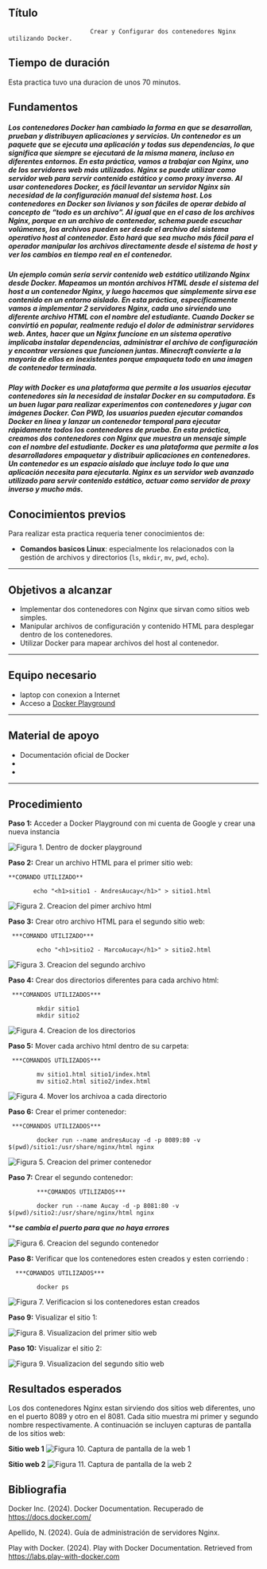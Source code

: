 

## Título
                           Crear y Configurar dos contenedores Nginx utilizando Docker.

## Tiempo de duración
Esta practica tuvo una duracion de unos 70 minutos.

## Fundamentos
##### Los contenedores Docker han cambiado la forma en que se desarrollan, prueban y distribuyen aplicaciones y servicios. Un contenedor es un paquete que se ejecuta una aplicación y todas sus dependencias, lo que significa que siempre se ejecutará de la misma manera, incluso en diferentes entornos. En esta práctica, vamos a trabajar con Nginx, uno de los servidores web más utilizados. Nginx se puede utilizar como servidor web para servir contenido estático y como proxy inverso. Al usar contenedores Docker, es fácil levantar un servidor Nginx sin necesidad de la configuración manual del sistema host. Los contenedores en Docker son livianos y son fáciles de operar debido al concepto de “todo es un archivo”. Al igual que en el caso de los archivos Nginx, porque en un archivo de contenedor, schema puede escuchar volúmenes, los archivos pueden ser desde el archivo del sistema operativo host al contenedor. Esto hará que sea mucho más fácil para el operador manipular los archivos directamente desde el sistema de host y ver los cambios en tiempo real en el contenedor.

##### Un ejemplo común sería servir contenido web estático utilizando Nginx desde Docker. Mapeamos un montón archivos HTML desde el sistema del host a un contenedor Nginx, y luego hacemos que simplemente sirva ese contenido en un entorno aislado. En esta práctica, específicamente vamos a implementar 2 servidores Nginx, cada uno sirviendo uno diferente archivo HTML con el nombre del estudiante. Cuando Docker se convirtió en popular, realmente redujo el dolor de administrar servidores web. Antes, hacer que un Nginx funcione en un sistema operativo implicaba instalar dependencias, administrar el archivo de configuración y encontrar versiones que funcionen juntas. Minecraft convierte a la mayoría de ellos en inexistentes porque empaqueta todo en una imagen de contenedor terminada.


##### Play  with Docker es una plataforma que permite a los usuarios ejecutar contenedores sin la necesidad de instalar Docker en su computadora. Es un buen lugar para realizar experimentos con contenedores y jugar con imágenes Docker. Con PWD, los usuarios pueden ejecutar comandos Docker en línea y lanzar un contenedor temporal para ejecutar rápidamente todos los contenedores de prueba. En esta práctica, creamos dos contenedores con Nginx que muestra un mensaje simple con el nombre del estudiante. Docker es una plataforma que permite a los desarrolladores empaquetar y distribuir aplicaciones en contenedores. Un contenedor es un espacio aislado que incluye todo lo que una aplicación necesita para ejecutarla. Nginx es un servidor web avanzado utilizado para servir contenido estático, actuar como servidor de proxy inverso y mucho más.


## Conocimientos previos
Para realizar esta practica requeria tener conocimientos de:

- **Comandos basicos Linux**: especialmente los relacionados con la gestión de archivos y directorios (`ls`, `mkdir`, `mv`, `pwd`, `echo`).


---

##  Objetivos a alcanzar
- Implementar dos contenedores con Nginx que sirvan como sitios web simples.
- Manipular archivos de configuración y contenido HTML para desplegar dentro de los contenedores.
- Utilizar Docker para mapear archivos del host al contenedor.

---

## Equipo necesario
- laptop con conexion a Internet
- Acceso a [Docker Playground](https://labs.play-with-docker.com/)


---

## Material de apoyo
- Documentación oficial de Docker 
- 
- 

---

## Procedimiento

**Paso 1:** Acceder a Docker Playground con mi cuenta de Google y crear una nueva instancia 
                                                                                             
![Figura 1.  Dentro de docker playground](Docker.png)

**Paso 2:** Crear un archivo HTML para el primer sitio web:

    **COMANDO UTILIZADO**

           echo "<h1>sitio1 - AndresAucay</h1>" > sitio1.html

![Figura 2.  Creacion del pimer archivo html](html1.png)
                                                                                             

**Paso 3:** Crear otro archivo HTML para el segundo sitio web:      

     ***COMANDO UTILIZADO***

            echo "<h1>sitio2 - MarcoAucay</h1>" > sitio2.html

![Figura 3.  Creacion del segundo archivo ](html2.png)
                                                                                             

**Paso 4:** Crear dos directorios diferentes para cada archivo html:

     ***COMANDOS UTILIZADOS***
           
            mkdir sitio1
            mkdir sitio2


![Figura 4.  Creacion de los directorios](directoriosDiferentes.png)
                                                                                                         


**Paso 5:** Mover cada archivo html dentro de su carpeta:

     ***COMANDOS UTILIZADOS***

            mv sitio1.html sitio1/index.html
            mv sitio2.html sitio2/index.html

![Figura 4.  Mover los archivoa a cada directorio](directoriosDiferentes.png)
                                                                                             

**Paso 6:** Crear el primer contenedor:
 
     ***COMANDOS UTILIZADOS***

            docker run --name andresAucay -d -p 8089:80 -v $(pwd)/sitio1:/usr/share/nginx/html nginx

![Figura 5.  Creacion del primer contenedor ](contenedor1.png)


**Paso 7:** Crear el segundo contenedor:

            ***COMANDOS UTILIZADOS***

            docker run --name Aucay -d -p 8081:80 -v $(pwd)/sitio2:/usr/share/nginx/html nginx

*******se cambia el puerto para que no haya errores*****

![Figura 6.  Creacion del segundo contenedor ](contenedor2.png)
                                                                                              

**Paso 8:** Verificar que los contenedores esten creados y esten corriendo :

      ***COMANDOS UTILIZADOS***

            docker ps

![ Figura 7. Verificacion si los contenedores estan creados](verificacion.png)
                                                                                             

**Paso 9:** Visualizar el sitio 1:

![Figura 8.  Visualizacion del primer sitio web](sitio1.png)
                                                                                             

**Paso 10:** Visualizar el sitio 2:


![Figura 9. Visualizacion del segundo sitio web](sitio2.png)



## Resultados esperados 

Los dos contenedores Nginx estan sirviendo dos sitios web diferentes, uno en el puerto 8089 y otro en el 8081. Cada sitio muestra mi primer y segundo nombre respectivamente. A continuación se incluyen capturas de pantalla de los sitios web:

**Sitio web 1**
   ![Figura 10. Captura de pantalla de la web 1](web1.png)


**Sitio web 2**
        ![Figura 11. Captura de pantalla de la web 2](web2.png)


## Bibliografia 
   Docker Inc. (2024). Docker Documentation. Recuperado de https://docs.docker.com/

   Apellido, N. (2024). Guía de administración de servidores Nginx.

   Play with Docker. (2024). Play with Docker Documentation. Retrieved from https://labs.play-with-docker.com